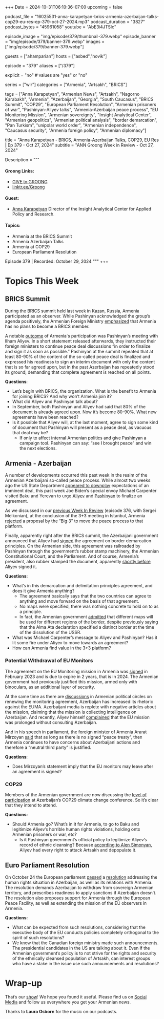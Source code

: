 +++
Date = 2024-10-31T06:10:36-07:00
upcoming = false

podcast_file = "16025531-anna-karapetyan-brics-armenia-azerbaijan-talks-cop29-eu-res-ep-379-oct-27-2024.mp3" 
podcast_duration = "3827"
podcast_bytes = "45961058"
youtube = "AbE3i4JTSlc"

episode_image = "img/episode/379/thumbnail-379.webp"
episode_banner = "img/episode/379/banner-379.webp"
images = ["img/episode/379/banner-379.webp"]

guests = ["ahamparian"]
hosts = ["asbed","hovik"]

episode = "379"
aliases = ["/379"]

explicit = "no" # values are "yes" or "no"

series = ["wir"]
categories = ["Armenia", "Artsakh", "BRICS"]

tags = ["Anna Karapetyan", "Armenian News", "Artsakh", "Nagorno Karabakh", "Armenia", "Azerbaijan", "Georgia", "South Caucasus", "BRICS Summit", "COP29", "European Parliament Resolution", "Armenian prisoners of war", "Pashinyan-Aliyev talks", "Armenia-Azerbaijan peace process", "EU Monitoring Mission", "Armenian sovereignty", "Insight Analytical Center", "Armenian geopolitics", "Armenian political analysis", "border demarcation", "Pan Turkism", "unipolar world order", "Armenian independence", "Caucasus security", "Armenia foreign policy", "Armenian diplomacy"]

title = "Anna Karapetyan - BRICS, Armenia-Azerbaijan Talks, COP29, EU Res | Ep 379 - Oct 27, 2024"
subtitle = "ANN Groong Week in Review - Oct 27, 2024"

Description = """

#### Groong Links:
* [GIVE to GROONG](https://podcasts.groong.org/donate)
* [linktr.ee/Groong](https://linktr.ee/groong)

#### Guest:
* [Anna Karapetyan](/guest/akarapetyan) Director of the Insight Analytical Center for Applied Policy and Research.

#### Topics:
* Armenia at the BRICS Summit
* Armenia Azerbaijan Talks
* Armenia at COP29
* European Parliament Resolution

Episode 379 | Recorded: October 29, 2024
"""
+++

# Topics This Week

## BRICS Summit

During the BRICS summit held last week in Kazan, Russia, Armenia participated as an observer. While Pashinyan acknowledged the group’s agenda positively, the Armenian Foreign Ministry [emphasized](https://interfax.com/newsroom/top-stories/106857/) that Armenia has no plans to become a BRICS member. 

A notable [outcome](https://www.azatutyun.am/a/33171946.html) of Armenia's participation was Pashinyan’s meeting with Ilham Aliyev. In a short statement released afterwards, they instructed their foreign ministers to continue peace deal discussions “in order to finalize and sign it as soon as possible.” Pashinyan at the summit repeated that at least 80-90% of the content of the so-called peace deal is finalized and expressed his readiness to sign an interim document with only the content that is so far agreed upon, but in the past Azerbaijan has repeatedly stood its ground, demanding that complete agreement is reached on all points.

**Questions**:
* Let’s begin with BRICS, the organization. What is the benefit to Armenia for joining BRICS? And why won’t Armenia join it?
* What did Aliyev and Pashinyan talk about?
* In September, both Pashinyan and Aliyev had said that 80% of the document is already agreed upon. Now it’s become 80-90%. What new agreements have been reached?
* Is it possible that Aliyev will, at the last moment, agree to sign some kind of document that Pashinyan will present as a peace deal, as vacuous that deal may be?
    * If only to affect internal Armenian politics and give Pashinyan a campaign tool. Pashinyan can say: “see I brought peace” and win the next elections.

## Armenia - Azerbaijan

A number of developments occurred this past week in the realm of the Armenian Azerbaijani so-called peace process. While almost two weeks ago the US State Department [appeared to downplay](https://www.azatutyun.am/a/33166927.html) expectations of an imminent deal, this past week Joe Biden’s special envoy Michael Carpenter visited Baku and Yerevan to urge [Aliyev](https://www.azatutyun.am/a/33166927.html) and [Pashinyan](https://www.azatutyun.am/a/33168394.html) to finalize an agreement.

As we discussed in our [previous Week In Review](https://podcasts.groong.org/376-sergei-melkonian-armenia-azerbaijan-talks-elections-in-moldova-georgia-iran-russia-relations-brics-in-kazan-russia/) (episode 376, with Sergei Melkonian), at the conclusion of the 3+3 meeting in Istanbul, Armenia [rejected](https://www.azatutyun.am/a/33170769.html) a proposal by the “Big 3” to move the peace process to that platform.

Finally, apparently right after the BRICS summit, the Azerbaijani government announced that Aliyev had [signed](https://www.azatutyun.am/a/33173279.html) the agreement on border demarcation principles. On the Armenian side, this agreement was railroaded by Pashinyan through the government’s rubber stamp machinery, the Armenian Constitutional Court, and the Parliament. And of course, Armenia’s president, also rubber stamped the document, apparently [shortly before](https://www.1lurer.am/en/2024/10/25/Armenia-s-President-signed-law-on-ratifying-regulation-of-border-delimitation-commissions/1209691) Aliyev signed it.

**Questions:**

* What’s in this demarcation and delimitation principles agreement, and does it give Armenia anything?
    * The agreement basically says that the two countries can agree to anything and move forward on the basis of that agreement. 
    * No maps were specified, there was nothing concrete to hold on to as a principle.
    * In fact, the Armenian government [admitted](https://www.azatutyun.am/a/33167032.html) that different maps will be used for different regions of the border, despite previously saying that the Alma Ata declaration specified a distinct border at the time of the dissolution of the USSR.
* What was Michael Carpenter’s message to Aliyev and Pashinyan? Has it lit some fire under Aliyev to move towards an agreement?
* How can Armenia find value in the 3+3 platform?

### Potential Withdrawal of EU Monitors

The agreement on the EU Monitoring mission in Armenia was [signed](https://www.eeas.europa.eu/euma/about-european-union-mission-armenia_en?s=410283) in February 2023 and is due to expire in 2 years, that is in 2024. The Armenian government had previously justified this mission, armed only with binoculars, as an additional layer of security.

At the same time as there are [discussions](https://arka.am/en/news/politics/eu_is_considering_extending_its_monitoring_mission_in_armenia_mirzoyan/) in Armenian political circles on renewing the monitoring agreement, Azerbaijan has increased its rhetoric against the EUMA. Azerbaijani media is replete with negative articles about the mission, claiming that the mission is collecting intelligence on Azerbaijan. And recently, Aliyev himself [complained](https://azertag.az/en/xeber/president_ilham_aliyev_received_credentials_of_incoming_ambassador_of_belgium_to_azerbaijan_video-3227574) that the EU mission was prolonged without consulting Azerbaijan.

And in his speech in parliament, the foreign minister of Armenia Ararat Mirzoyan [said](https://infocom.am/hy/article/141251) that as long as there is no signed “peace treaty”, then Armenia continues to have concerns about Azerbaijani actions and therefore a “neutral third party” is justified.

**Questions**:

* Does Mirzoyan’s statement imply that the EU monitors may leave after an agreement is signed?


### COP29

Members of the Armenian government are now discussing the [level of participation](https://armenpress.am/en/article/1203239) at Azerbaijan’s COP29 climate change conference. So it’s clear that they intend to attend.

**Questions:**

* Should Armenia go? What’s in it for Armenia, to go to Baku and legitimize Aliyev’s horrible human rights violations, holding onto Armenian prisoners or war, etc?
    * Is it Pashinyan government’s official policy to legitimize Aliyev’s record of ethnic cleansing? Because [according to Alen Simonyan](https://www.azatutyun.am/a/33168158.html), Aliyev had every right to attack Artsakh and depopulate it.


## Euro Parliament Resolution

On October 24 the European parliament [passed](https://jam-news.net/european-parliament-resolution-on-violations-in-azerbaijan/) a [resolution](https://oeil.secure.europarl.europa.eu/oeil/popups/ficheprocedure.do?lang=en&reference=2024/2890(RSP)) addressing the human rights situation in Azerbaijan, as well as its relations with Armenia. The resolution demands Azerbaijan to withdraw from sovereign Armenian territory, and prescribes readiness to apply sanctions if Azerbaijan doesn’t. The resolution also proposes support for Armenia through the European Peace Facility, as well as extending the mission of the EU observers in Armenia.

**Questions:**
* What can be expected from such resolutions, considering that the executive body of the EU conducts policies completely orthogonal to the spirit of such resolutions?
* We know that the Canadian foreign ministry made such announcements. The presidential candidates in the US are talking about it. Even if the Armenian government’s policy is to not strive for the rights and security of the ethnically cleansed population of Artsakh, can interest groups who have a stake in the issue use such announcements and resolutions?

# Wrap-up

That’s our [show](https://podcasts.groong.org/)! We hope you found it useful. Please find us on [Social Media](https://linktr.ee/groong) and follow us everywhere you get your Armenian news.

Thanks to **Laura Osborn** for the music on our podcasts.
